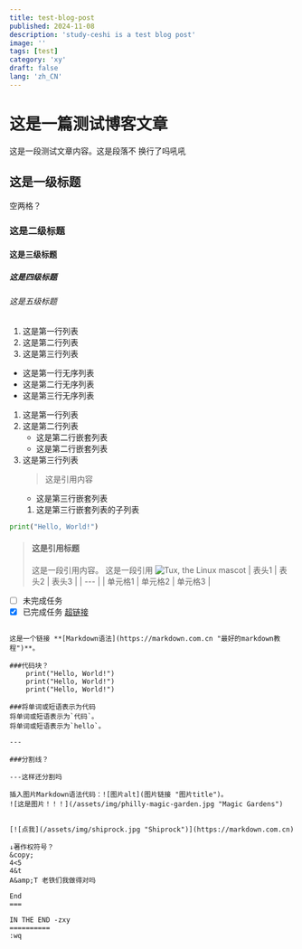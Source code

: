```yaml
---
title: test-blog-post
published: 2024-11-08
description: 'study-ceshi is a test blog post'
image: ''
tags: [test]
category: 'xy'
draft: false
lang: 'zh_CN'
---
```


# 这是一篇测试博客文章
这是一段测试文章内容。这是段落不  换行了吗吼吼
## 这是一级标题
  空两格？
### 这是二级标题
#### 这是三级标题
##### 这是四级标题
###### 这是五级标题

1. 这是第一行列表
2. 这是第二行列表
3. 这是第三行列表

- 这是第一行无序列表
- 这是第二行无序列表
- 这是第三行无序列表

1. 这是第一行列表
2. 这是第二行列表
    - 这是第二行嵌套列表
    - 这是第二行嵌套列表
3. 这是第三行列表
    > 这是引用内容
    - 这是第三行嵌套列表
    1. 这是第三行嵌套列表的子列表

```python
print("Hello, World!")
```

>#### 这是引用标题
>这是一段引用内容。
> 这是一段引用
![Tux, the Linux mascot](/assets/images/tux.png)
| 表头1 | 表头2 | 表头3 |
| --- |
| 单元格1 | 单元格2 | 单元格3 | 
- [ ] 未完成任务
- [x] 已完成任务
[超链接](https://www.baidu.com)
```

这是一个链接 **[Markdown语法](https://markdown.com.cn "最好的markdown教程")**。

###代码块？
    print("Hello, World!")
    print("Hello, World!")
    print("Hello, World!")

###将单词或短语表示为代码
将单词或短语表示为`代码`。
将单词或短语表示为`hello`。

---

###分割线？

---这样还分割吗

插入图片Markdown语法代码：![图片alt](图片链接 "图片title")。
![这是图片！！！](/assets/img/philly-magic-garden.jpg "Magic Gardens")


[![点我](/assets/img/shiprock.jpg "Shiprock")](https://markdown.com.cn)

↓著作权符号？
&copy;
4<5
4&t
A&amp;T 老铁们我做得对吗

End
===

IN THE END -zxy
==========
:wq


